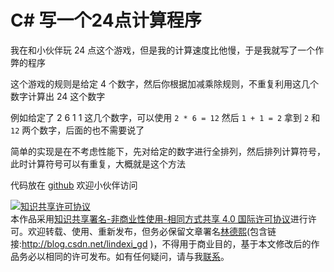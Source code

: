 
# C# 写一个24点计算程序

我在和小伙伴玩 24 点这个游戏，但是我的计算速度比他慢，于是我就写了一个作弊的程序

<!--more-->


<!-- CreateTime:2020/10/1 11:09:44 -->


这个游戏的规则是给定 4 个数字，然后你根据加减乘除规则，不重复利用这几个数字计算出 24 这个数字

例如给定了 2 6 1 1 这几个数字，可以使用 `2 * 6 = 12` 然后 `1 + 1 = 2` 拿到 `2` 和 `12` 两个数字，后面的也不需要说了


简单的实现是在不考虑性能下，先对给定的数字进行全排列，然后排列计算符号，此时计算符号可以有重复，大概就是这个方法



代码放在 [github](https://github.com/lindexi/lindexi_gd/tree/b6774093/JabeelearcereneHairwuredem) 欢迎小伙伴访问






<a rel="license" href="http://creativecommons.org/licenses/by-nc-sa/4.0/"><img alt="知识共享许可协议" style="border-width:0" src="https://licensebuttons.net/l/by-nc-sa/4.0/88x31.png" /></a><br />本作品采用<a rel="license" href="http://creativecommons.org/licenses/by-nc-sa/4.0/">知识共享署名-非商业性使用-相同方式共享 4.0 国际许可协议</a>进行许可。欢迎转载、使用、重新发布，但务必保留文章署名[林德熙](http://blog.csdn.net/lindexi_gd)(包含链接:http://blog.csdn.net/lindexi_gd )，不得用于商业目的，基于本文修改后的作品务必以相同的许可发布。如有任何疑问，请与我[联系](mailto:lindexi_gd@163.com)。